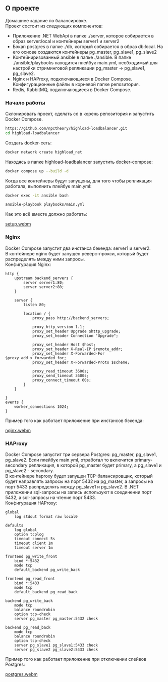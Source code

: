 ## О проекте
Домашнее задание по балансировке.  
Проект состоит из следующих компонентов:  
* Приложение .NET WebApi в папке ./server, которое собирается в образ server:local и контейнеры server1 и server2  
* Бэкап postgres в папке ./db, который собирается в образ db:local. На его основе создаются контейнеры pg_master, pg_slave1, pg_slave2  
* Контейниризованный ansible в папке ./ansible. В папке ./ansible/playbooks находится плейбук main.yml, необходимый для настройки стриминговой репликации pg_master -> pg_slave1, pg_slave2.
* Nginx и HAProxy, подключающиеся в Docker Compose. Конфигурационные файлы в корневой папке репозитория.
* Redis, RabbitMQ, подключающиеся в Docker Compose.  
### Начало работы
Склонировать проект, сделать cd в корень репозитория и запустить Docker Compose.  
```bash
https://github.com/npctheory/highload-loadbalancer.git
cd highload-loadbalancer
```
Создать docker-сеть:  
```bash
docker network create highload_net
```
Находясь в папке highload-loadbalancer запустить docker-compose:  
```bash
docker compose up --build -d
```
Когда все контейнеры будут запущены, для того чтобы репликация работала, выполнить плейбук main.yml:  
```bash
docker exec -it ansible bash
```
```bash
ansible-playbook playbooks/main.yml
```
Как это всё вместе должно работать:  

[setup.webm](https://github.com/user-attachments/assets/77300490-5382-4f02-aa14-2d342c9c911b)

### Nginx  
Docker Compose запустит два инстанса бэкенда: server1 и server2.  
В контейнере nginx будет запущен реверс-прокси, который будет распределять между ними запросы.  
Конфигурация Nginx:  
```
http {
    upstream backend_servers {
        server server1:80;
        server server2:80;
    }

    server {
        listen 80;

        location / {
            proxy_pass http://backend_servers;

            proxy_http_version 1.1;
            proxy_set_header Upgrade $http_upgrade;
            proxy_set_header Connection "Upgrade";

            proxy_set_header Host $host;
            proxy_set_header X-Real-IP $remote_addr;
            proxy_set_header X-Forwarded-For $proxy_add_x_forwarded_for;
            proxy_set_header X-Forwarded-Proto $scheme;

            proxy_read_timeout 3600s;
            proxy_send_timeout 3600s;
            proxy_connect_timeout 60s;
        }
    }

}
events {
    worker_connections 1024;
}
```

Пример того как работает приложение при инстансов бэкенда:  

[nginx.webm](https://github.com/user-attachments/assets/bf1b3746-1e33-4ece-94f9-0db4ff3fc42f)


### HAProxy
Docker Compose запустит три сервера Postgres: pg_master, pg_slave1, pg_slave2. Если плейбук main.yml, отработал то включится primary-secondary репликация, в которой pg_master будет primary, а pg_slave1 и pg_slave2 - secondary.    
В контейнере haproxy будет запущен TCP-балансировщик, который будет направлять запросы на порт 5432 на pg_master, а запросы на порт 5433 распределять между pg_slave1 и pg_slave2. В .NET приложении sql-запросы на запись используют в соединении порт 5432, а sql-запросы на чтение порт 5433.    
Конфигурация HAProxy:  
```
global
    log stdout format raw local0

defaults
    log global
    option tcplog
    timeout connect 5s
    timeout client 1m
    timeout server 1m

frontend pg_write_front
    bind *:5432
    mode tcp
    default_backend pg_write_back

frontend pg_read_front
    bind *:5433
    mode tcp
    default_backend pg_read_back

backend pg_write_back
    mode tcp
    balance roundrobin
    option tcp-check
    server pg_master pg_master:5432 check

backend pg_read_back
    mode tcp
    balance roundrobin
    option tcp-check
    server pg_slave1 pg_slave1:5433 check
    server pg_slave2 pg_slave2:5433 check
```
Пример того как работает приложение при отключении слейвов Postgres:  

[postgres.webm](https://github.com/user-attachments/assets/4549972c-ef82-434f-a71d-2f715773fea8)

